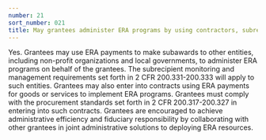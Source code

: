 ```yaml
---
number: 21
sort_number: 021
title: May grantees administer ERA programs by using contractors, subrecipients, or intergovernmental cooperation agreements? 
---
```


Yes. Grantees may use ERA payments to make subawards to other entities, including non-profit organizations and local governments, to administer ERA programs on behalf of the grantees. The subrecipient monitoring and management requirements set forth in 2 CFR 200.331-200.333 will apply to such entities. Grantees may also enter into contracts using ERA payments for goods or services to implement ERA programs. Grantees must comply with the procurement standards set forth in 2 CFR 200.317-200.327 in entering into such contracts. Grantees are encouraged to achieve administrative efficiency and fiduciary responsibility by collaborating with other grantees in joint administrative solutions to deploying ERA resources.